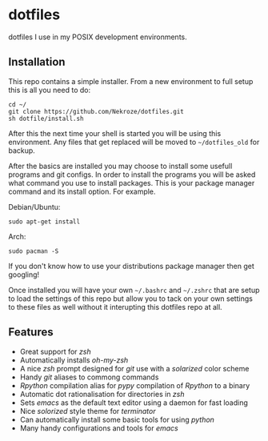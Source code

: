dotfiles
========

dotfiles I use in my POSIX development environments.

Installation
------------

This repo contains a simple installer. From a new environment to full setup
this is all you need to do:

    cd ~/
    git clone https://github.com/Nekroze/dotfiles.git
    sh dotfile/install.sh
    
After this the next time your shell is started you will be using this
environment. Any files that get replaced will be moved to `~/dotfiles_old` for
backup.

After the basics are installed you may choose to install some usefull programs
and git configs. In order to install the programs you will be asked what
command you use to install packages. This is your package manager command and
its install option. For example.

Debian/Ubuntu:
    
    sudo apt-get install
    
Arch:

    sudo pacman -S
    
If you don't know how to use your distributions package manager then get
googling!

Once installed you will have your own `~/.bashrc` and `~/.zshrc` that are setup
to load the settings of this repo but allow you to tack on your own settings to
these files as well without it interupting this dotfiles repo at all.

Features
--------

* Great support for *zsh*
* Automatically installs *oh-my-zsh*
* A nice *zsh* prompt designed for *git* use with a *solarized* color scheme
* Handy *git* aliases to commong commands
* *Rpython* compilation alias for *pypy* compilation of *Rpython* to a binary
* Automatic dot rationalisation for directories in *zsh*
* Sets *emacs* as the default text editor using a daemon for fast loading
* Nice *solorized* style theme for *terminator*
* Can automatically install some basic tools for using *python*
* Many handy configurations and tools for *emacs*
